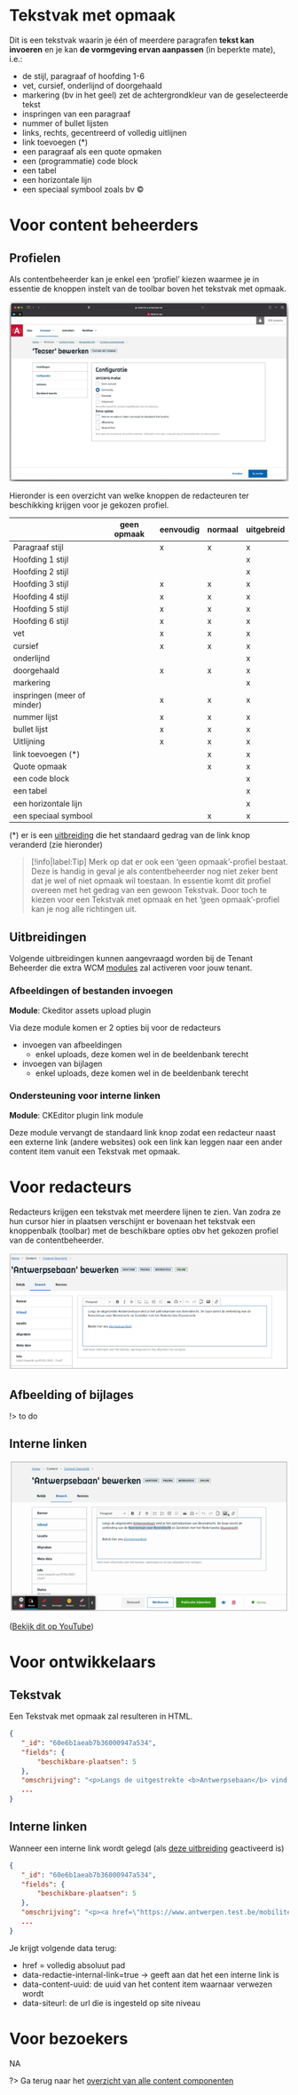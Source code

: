 # Tekstvak met opmaak

Dit is een tekstvak waarin je één of meerdere paragrafen **tekst kan invoeren** en je kan **de vormgeving ervan aanpassen** (in beperkte mate), i.e.:
- de stijl, paragraaf of hoofding 1-6
- vet, cursief, onderlijnd of doorgehaald
- markering (bv in het geel) zet de achtergrondkleur van de geselecteerde tekst
- inspringen van een paragraaf
- nummer of bullet lijsten
- links, rechts, gecentreerd of volledig uitlijnen
- link toevoegen (*)
- een paragraaf als een quote opmaken
- een (programmatie) code block 
- een tabel
- een horizontale lijn 
- een speciaal symbool zoals bv ©

# Voor content beheerders

## Profielen

Als contentbeheerder kan je enkel een ‘profiel’ kiezen waarmee je in essentie de knoppen instelt van de toolbar boven het tekstvak met opmaak.

![tekstvak-opmaak-config](../assets/tekstvak-opmaak-config.png)

Hieronder is een overzicht van welke knoppen de redacteuren ter beschikking krijgen voor je gekozen profiel.

|                             | geen opmaak | eenvoudig | normaal | uitgebreid |
|-----------------------------|-------------|-----------|---------|------------|
| Paragraaf stijl             |             |     x     |    x    |      x     |
| Hoofding 1 stijl            |             |           |         |      x     |
| Hoofding 2 stijl            |             |           |         |      x     |
| Hoofding 3 stijl            |             |     x     |    x    |      x     |
| Hoofding 4 stijl            |             |     x     |    x    |      x     |
| Hoofding 5 stijl            |             |     x     |    x    |      x     |
| Hoofding 6 stijl            |             |     x     |    x    |      x     |
| vet                         |             |     x     |    x    |      x     |
| cursief                     |             |     x     |    x    |      x     |
| onderlijnd                  |             |           |         |      x     |
| doorgehaald                 |             |     x     |    x    |      x     |
| markering                   |             |           |         |      x     |
| inspringen (meer of minder) |             |     x     |    x    |      x     |
| nummer lijst                |             |     x     |    x    |      x     |
| bullet lijst                |             |     x     |    x    |      x     |
| Uitlijning                  |             |     x     |    x    |      x     |
| link toevoegen (*)          |             |           |    x    |      x     |
| Quote opmaak                |             |           |    x    |      x     |
| een code block              |             |           |         |      x     |
| een tabel                   |             |           |         |      x     |
| een horizontale lijn        |             |           |         |      x     |
| een speciaal symbool        |             |           |    x    |      x     |
                
(*) er is een [uitbreiding](/redactie/content/inrichten-cc-tekstvak-met-opmaak#Uitbreidingen) die het standaard gedrag van de link knop veranderd (zie hieronder)

> [!info|label:Tip]
> Merk op dat er ook een ‘geen opmaak’-profiel  bestaat. Deze is handig in geval je als contentbeheerder nog niet zeker bent dat je wel of niet opmaak wil toestaan. In 
> essentie komt dit profiel overeen met het gedrag van een gewoon Tekstvak. Door toch te kiezen voor een Tekstvak met opmaak en het ‘geen opmaak’-profiel kan je nog alle 
> richtingen uit.

## Uitbreidingen

Volgende uitbreidingen kunnen aangevraagd worden bij de Tenant Beheerder die extra WCM [modules](https://docs.google.com/spreadsheets/d/1OIwIALMTWy9D8o6iJOCiN6axOqGOdtirJ0Khe3-6BFQ/edit#gid=0) zal activeren voor jouw tenant. 

### Afbeeldingen of bestanden invoegen

**Module**: Ckeditor assets upload plugin

Via deze module komen er 2 opties bij voor de redacteurs 
- invoegen van afbeeldingen
    - enkel uploads, deze komen wel in de beeldenbank terecht
- invoegen van bijlagen
    - enkel uploads, deze komen wel in de beeldenbank terecht

### Ondersteuning voor interne linken

**Module**: CKEditor plugin link module

Deze module vervangt de standaard link knop zodat een redacteur naast een externe link (andere websites) ook een link kan leggen naar een ander content item vanuit een Tekstvak met opmaak.

# Voor redacteurs

Redacteurs krijgen een tekstvak met meerdere lijnen te zien. Van zodra ze hun cursor hier in plaatsen verschijnt er bovenaan het tekstvak een knoppenbalk (toolbar) met de beschikbare opties obv het gekozen profiel van de contentbeheerder. 

![tekstvak-opmaak-redactie](../assets/tekstvak-opmaak-redactie.png)

## Afbeelding of bijlages

!> to do

## Interne linken

![tekstvak-opmaak-redactie2](../assets/tekstvak-opmaak-redactie2.png)

([Bekijk dit op YouTube](https://youtu.be/UoJ9B8n7ylo':target="_blank"'))

# Voor ontwikkelaars

## Tekstvak

Een Tekstvak met opmaak zal resulteren in HTML. 

```json
{
   "_id": "60e6b1aeab7b36000947a534",
   "fields": {
       "beschikbare-plaatsen": 5
   },
   "omschrijving": "<p>Langs de uitgestrekte <b>Antwerpsebaan</b> vind je het politiekantoor van Berendrecht. De baan vormt de verbinding van de Noorderlaan over Berendrecht en Zandvliet met het Nederlandse Ossendrecht.</p>...",
   ...
}
```

## Interne linken

Wanneer een interne link wordt gelegd (als [deze uitbreiding](/redactie/content/inrichten-cc-tekstvak-met-opmaak#Ondersteuning-voor-interne-linken) geactiveerd is)

```json
{
   "_id": "60e6b1aeab7b36000947a534",
   "fields": {
       "beschikbare-plaatsen": 5
   },
   "omschrijving": "<p><a href=\"https://www.antwerpen.test.be/mobiliteit-en-parkeren\" data-redactie-internal-link=\"true\" data-content-uuid=\"26592882-44da-4105-9616-3a56fee17ee5\" data-siteurl=\"https://www.antwerpen.test.be\">sdqsdqsdqsd</a></p>",
   ...
}
```
Je krijgt volgende data terug:
- href = volledig absoluut pad
- data-redactie-internal-link=true -> geeft aan dat het een interne link is
- data-content-uuid: de uuid van het content item waarnaar verwezen wordt
- data-siteurl: de url die is ingesteld op site niveau

# Voor bezoekers

NA

?> Ga terug naar het [overzicht van alle content componenten](/redactie/content/inrichten-cc-standaard.md)
